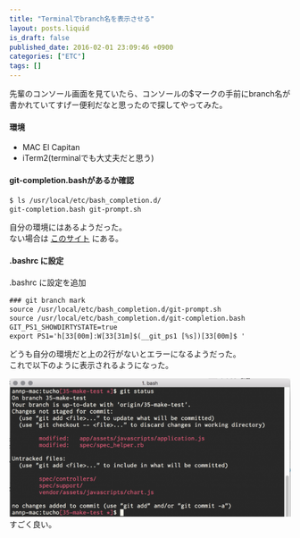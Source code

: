```yaml
---
title: "Terminalでbranch名を表示させる"
layout: posts.liquid
is_draft: false
published_date: 2016-02-01 23:09:46 +0900
categories: ["ETC"]
tags: []
---
```


先輩のコンソール画面を見ていたら、コンソールの$マークの手前にbranch名が書かれていてすげー便利だなと思ったので探してやってみた。

#### 環境
- MAC El Capitan
- iTerm2(terminalでも大丈夫だと思う)
#### git-completion.bashがあるか確認
    $ ls /usr/local/etc/bash_completion.d/
    git-completion.bash git-prompt.sh

自分の環境にはあるようだった。  
ない場合は [このサイト](https://github.com/git/git/blob/master/contrib/completion/git-completion.bash) にある。

#### .bashrc に設定
.bashrc に設定を追加

    ### git branch mark
    source /usr/local/etc/bash_completion.d/git-prompt.sh
    source /usr/local/etc/bash_completion.d/git-completion.bash
    GIT_PS1_SHOWDIRTYSTATE=true
    export PS1='h[33[00m]:W[33[31m]$(__git_ps1 [%s])[33[00m]$ '

どうも自分の環境だと上の2行がないとエラーになるようだった。  
これで以下のように表示されるようになった。

 <img class="in_article" src="/public/images/2017/09/a8a5d-0wka29nqxfmiuwlnc.png">すごく良い。


